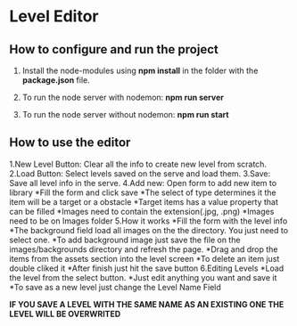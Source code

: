 # Level Editor

## How to configure and run the project

1. Install the node-modules using **npm install** in the folder with the **package.json** file. 

2. To run the node server with nodemon: **npm run server**

3. To run the node server without nodemon: **npm run start**

## How to use the editor

1.New Level Button: Clear all the info to create new level from scratch.
2.Load Button: Select levels saved on the serve and load them.
3.Save: Save all level info in the serve.
4.Add new: Open form to add new item to library
    *Fill the form and click save
    *The select of type determines it the item will be a target or a obstacle
    *Target items has a value property that can be filled
    *Images need to contain the extension(.jpg, .png)
    *Images need to be on Images folder
5.How it works
    *Fill the form with the level info
    *The background field load all images on the the directory. You just need to select one.
    *To add background image just save the file on the images/backgrounds directory and refresh the page.
    *Drag and drop the items from the assets section into the level screen
    *To delete an item just double cliked it
    *After finish just hit the save button
6.Editing Levels
    *Load the level from the select button.
    *Just edit anything you want and save it
    *To save as a new level just change the Level Name Field

**IF YOU SAVE A LEVEL WITH THE SAME NAME AS AN EXISTING ONE THE LEVEL WILL BE OVERWRITED**